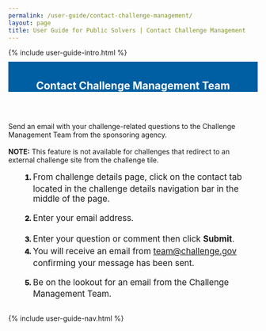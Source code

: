```yaml
---
permalink: /user-guide/contact-challenge-management/
layout: page
title: User Guide for Public Solvers | Contact Challenge Management
---
```

<div class="row">
  <div class="col-sm-12">{% include user-guide-intro.html %}</div>
</div>
<div class="row" style="padding-top: 10px; padding-bottom: 30px;">
  <div class="col-sm-12" style="padding-top: 6px; background-color: #005ea2; color: #ffffff; text-align: center;">
    <h2>Contact Challenge Management Team</h2>
  </div>
</div>
<div class="row">
  <div class="col-sm-7">
    <p>Send an email with your challenge-related questions to the Challenge Management Team from the sponsoring agency.<br><br><b>NOTE:</b> This feature is not available for challenges that redirect to an external challenge site from the challenge tile.</p>
    <ol style="padding-left: 50px;">
      <li style="font-weight:900;"><span style="font-size: 1.06rem; line-height: 1.5; font-weight: 400;">From challenge details page, click on the contact tab located in the challenge details navigation bar in the middle of the page.</span></li>
      <br>
      <li style="font-weight:900;"><span style="font-size: 1.06rem; line-height: 1.5; font-weight: 400;">Enter your email address.</span></li>
      <br>
      <li style="font-weight:900;"><span style="font-size: 1.06rem; line-height: 1.5; font-weight: 400;">Enter your question or comment then click <b>Submit</b>.</li>
        <li style="font-weight:900;"><span style="font-size: 1.06rem; line-height: 1.5; font-weight: 400;">You will receive an email from <a href="mailto:team@challenge.gov">team@challenge.gov</a> confirming your message has been sent.</span></li>
            <br>
      <li style="font-weight:900;"><span style="font-size: 1.06rem; line-height: 1.5; font-weight: 400;">Be on the lookout for an email from the Challenge Management Team.</span></li>
    </ol>
  </div>
  <div class="col-sm-1">&nbsp;</div>
  <div class="col-sm-4"> {% include user-guide-nav.html %} </div>
</div>
